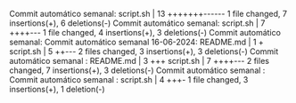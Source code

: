 Commit automático semanal:  script.sh | 13 +++++++------
 1 file changed, 7 insertions(+), 6 deletions(-)
Commit automático semanal:  script.sh | 7 ++++---
 1 file changed, 4 insertions(+), 3 deletions(-)
Commit automático semanal: 
Commit automático semanal 16-06-2024:  README.md | 1 +
 script.sh | 5 ++---
 2 files changed, 3 insertions(+), 3 deletions(-)
Commit automático semanal :  README.md | 3 +++
 script.sh | 7 ++++---
 2 files changed, 7 insertions(+), 3 deletions(-)
Commit automático semanal : 
Commit automático semanal :  script.sh | 4 +++-
 1 file changed, 3 insertions(+), 1 deletion(-)

